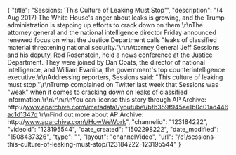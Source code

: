 {
    "title": "Sessions: 'This Culture of Leaking Must Stop'",
    "description": "(4 Aug 2017) The White House's anger about leaks is growing, and the Trump administration is stepping up efforts to crack down on them.\r\nThe attorney general and the national intelligence director Friday announced renewed focus on what the Justice Department calls \"leaks of classified material threatening national security.\"\r\nAttorney General Jeff Sessions and his deputy, Rod Rosenstein, held a news conference at the Justice Department. They were joined by Dan Coats, the director of national intelligence, and William Evanina, the government's top counterintelligence executive.\r\nAddressing reporters, Sessions said: \"This culture of leaking must stop.\"\r\nTrump complained on Twitter last week that Sessions was \"weak\" when it comes to cracking down on leaks of classified information.\r\n\r\n\r\nYou can license this story through AP Archive: http:\/\/www.aparchive.com\/metadata\/youtube\/bfb359f945ae1b0c01ad446ac1d1347d \r\nFind out more about AP Archive: http:\/\/www.aparchive.com\/HowWeWork",
    "channelid": "123184222",
    "videoid": "123195544",
    "date_created": "1502298222",
    "date_modified": "1508437326",
    "type": "",
    "layout": "channelVideo",
    "url": "\/c1\/sessions-this-culture-of-leaking-must-stop\/123184222-123195544"
}